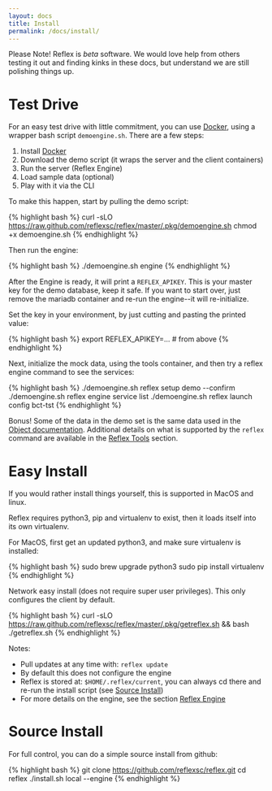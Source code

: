 ```yaml
---
layout: docs
title: Install
permalink: /docs/install/
---
```


Please Note!  Reflex is *beta* software.  We would love help from others testing it out and finding kinks in these docs, but understand we are still polishing things up.

# Test Drive

For an easy test drive with little commitment, you can use [Docker](https://www.docker.com/products/overview), using a wrapper bash script `demoengine.sh`.  There are a few steps:

1. Install [Docker](https://www.docker.com/products/overview)
2. Download the demo script (it wraps the server and the client containers)
3. Run the server (Reflex Engine)
4. Load sample data (optional)
5. Play with it via the CLI

To make this happen, start by pulling the demo script:

{% highlight bash %}
curl -sLO https://raw.github.com/reflexsc/reflex/master/.pkg/demoengine.sh
chmod +x demoengine.sh
{% endhighlight %}

Then run the engine:

{% highlight bash %}
./demoengine.sh engine
{% endhighlight %}

After the Engine is ready, it will print a `REFLEX_APIKEY`.  This is your master key for the demo database, keep it safe.  If you want to start over, just remove the mariadb container and re-run the engine--it will re-initialize.

Set the key in your environment, by just cutting and pasting the printed value:

{% highlight bash %}
export REFLEX_APIKEY=... # from above
{% endhighlight %}

Next, initialize the mock data, using the tools container, and then try a reflex engine command to see the services:

{% highlight bash %}
./demoengine.sh reflex setup demo --confirm
./demoengine.sh reflex engine service list
./demoengine.sh reflex launch config bct-tst
{% endhighlight %}

Bonus! Some of the data in the demo set is the same data used in the [Object documentation](/docs/objects/).  Additional details on what is supported by the `reflex` command are available in the [Reflex Tools](/docs/reflex-tools/) section.

# Easy Install

If you would rather install things yourself, this is supported in MacOS and linux.

Reflex requires python3, pip and virtualenv to exist, then it loads itself into its own virtualenv.

For MacOS, first get an updated python3, and make sure virtualenv is installed:

{% highlight bash %}
sudo brew upgrade python3
sudo pip install virtualenv
{% endhighlight %}

Network easy install (does not require super user privileges).  This only configures the client by default.

{% highlight bash %}
curl -sLO https://raw.github.com/reflexsc/reflex/master/.pkg/getreflex.sh && bash ./getreflex.sh
{% endhighlight %}

Notes:

* Pull updates at any time with: `reflex update`
* By default this does not configure the engine
* Reflex is stored at: `$HOME/.reflex/current`, you can always cd there and re-run the install script (see [Source Install](#source-install))
* For more details on the engine, see the section [Reflex Engine](/docs/reflex-engine)

# Source Install

For full control, you can do a simple source install from github:

{% highlight bash %}
git clone https://github.com/reflexsc/reflex.git
cd reflex
./install.sh local --engine
{% endhighlight %}

